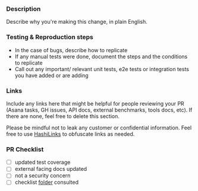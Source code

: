 ### Description
Describe why you're making this change, in plain English.

### Testing & Reproduction steps
* In the case of bugs, describe how to replicate
* If any manual tests were done, document the steps and the conditions to replicate
* Call out any important/ relevant unit tests, e2e tests or integration tests you have added or are adding

### Links
Include any links here that might be helpful for people reviewing your PR (Asana tasks, GH issues, API docs, external benchmarks, tools docs, etc). If there are none, feel free to delete this section.

Please be mindful not to leak any customer or confidential information. Feel free to use [HashiLinks](https://go.hashi.co/) to obfuscate links as needed.

### PR Checklist

* [ ] updated test coverage
* [ ] external facing docs updated
* [ ] not a security concern
* [ ] checklist [folder](./../docs/config) consulted
